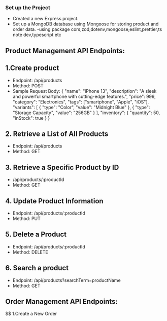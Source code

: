 

### Set up the Project

- Created a new Express project.
- Set up a MongoDB database using Mongoose for storing product and order data.
-using package cors,zod,dotenv,mongoose,eslint,prettier,ts note dev,typescript etc

## Product Management API Endpoints:
## 1.Create product
- Endpoint: /api/products
- Method: POST
- Sample Request Body:
{
    "name": "iPhone 13",
    "description": "A sleek and powerful smartphone with cutting-edge features.",
    "price": 999,
    "category": "Electronics",
    "tags": ["smartphone", "Apple", "iOS"],
    "variants": [
        {
            "type": "Color",
            "value": "Midnight Blue"
        },
        {
            "type": "Storage Capacity",
            "value": "256GB"
        }
    ],
    "inventory": {
        "quantity": 50,
        "inStock": true
    }
}

## 2. Retrieve a List of All Products
- Endpoint: /api/products
- Method: GET

## 3. Retrieve a Specific Product by ID
- /api/products/:productId
- Method: GET

## 4. Update Product Information
- Endpoint: /api/products/:productId
- Method: PUT

## 5. Delete a Product
- Endpoint: /api/products/:productId
- Method: DELETE

## 6. Search a product
- Endpoint: /api/products?searchTerm=productName
- Method: GET

## Order Management API Endpoints:

$$ 1.Create a New Order